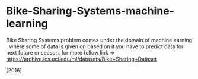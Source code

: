 # Bike-Sharing-Systems-machine-learning
 Bike Sharing Systems  problem comes under the domain of machine earning . where some of data is given on based on it you have to predict data for next future or season. for more follow link => https://archive.ics.uci.edu/ml/datasets/Bike+Sharing+Dataset


[2016]
